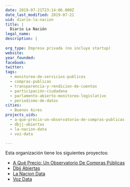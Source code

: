 ```yaml
---
date: 2019-07-21T23:14:06.000Z
date_last_modified: 2019-07-21
uid: diario-la-nacion
title: |
  Diario La Nación
legal_name: 
description: |
  
org_type: Empresa privada (no incluye startup)
website: 
year_founded: 
facebook: 
twitter: 
tags:
  - monitoreo-de-servicios-publicos
  - compras-publicas
  - transparencia-y-rendicion-de-cuentas
  - participación-ciudadana
  - parlamento-abierto-monitoreo-legislativo
  - periodismo-de-datos
cities: 
  - Buenos Aires
projects_uids:
  - a-que-precio-un-observatorio-de-compras-publicas
  - dbjj-abiertas
  - la-nacion-data
  - voz-data

---
```


Esta organización tiene los siguientes proyectos:

- [A Qué Precio: Un Observatorio De Compras Públicas](/proyectos/a-que-precio-un-observatorio-de-compras-publicas)
- [Dbjj Abiertas](/proyectos/dbjj-abiertas)
- [La Nacion Data](/proyectos/la-nacion-data)
- [Voz Data](/proyectos/voz-data)

